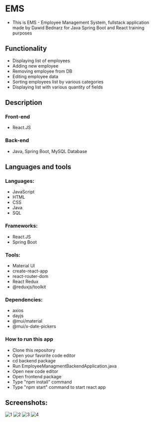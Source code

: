 # EMS

* This is EMS - Employee Management System, fullstack application made by Dawid Bednarz for Java Spring Boot and React training purposes

## Functionality
* Displaying list of employees
* Adding new employee
* Removing employee from DB
* Editing employee data
* Sorting employees list by various categories
* Displaying list with various quantity of fields

## Description

### Front-end
* React.JS
### Back-end 
* Java, Spring Boot, MySQL Database
  
## Languages and tools

### Languages:
* JavaScript
* HTML
* CSS
* Java
* SQL
### Frameworks:
* React.JS
* Spring Boot
### Tools:
* Material UI
* create-react-app
* react-router-dom
* React Redux
* @reduxjs/toolkit
### Dependencies:
* axios
* dayjs
* @mui/material
* @mui/x-date-pickers

### How to run this app

- Clone this repository
- Open your favorite code editor
- cd backend package
- Run EmployeeManagmentBackendApplication.java
- Open new code editor
- Open frontend package
- Type "npm install" command
- Type "npm start" command to start react app
  
## Screenshots:
![1](https://github.com/DawidBed99/EMS/assets/128499430/35829777-9f9c-4a05-b338-c1a480ed5e26)
![2](https://github.com/DawidBed99/EMS/assets/128499430/c45d7499-666d-40e6-bab4-73b241437790)
![3](https://github.com/DawidBed99/EMS/assets/128499430/962c89b9-6906-4a43-99cc-337d295348c5)
![4](https://github.com/DawidBed99/EMS/assets/128499430/8094705d-6fd7-432f-b976-02935c91ceca)
